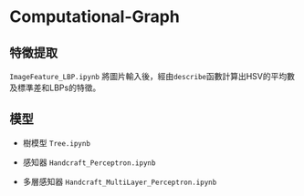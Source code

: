# Computational-Graph

## 特徵提取
`ImageFeature_LBP.ipynb`
將圖片輸入後，經由`describe`函數計算出HSV的平均數及標準差和LBPs的特徵。

## 模型
* 樹模型
`Tree.ipynb`

* 感知器
`Handcraft_Perceptron.ipynb`

* 多層感知器
`Handcraft_MultiLayer_Perceptron.ipynb`
